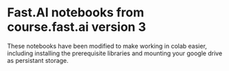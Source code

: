 # Fast.AI notebooks from course.fast.ai version 3

These notebooks have been modified to make working in colab easier, including installing the prerequisite libraries and mounting your google drive as persistant storage.
